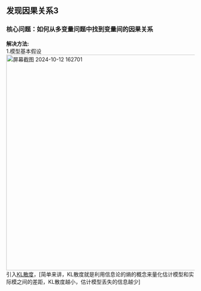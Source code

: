 ## 发现因果关系3
### 核心问题：如何从多变量问题中找到变量间的因果关系
**解决方法:**  
1.模型基本假设
<img width="575" alt="屏幕截图 2024-10-12 162701" src="https://github.com/user-attachments/assets/f43adf0f-8425-45ac-a1b6-a788ff507fd2">  
引入[KL散度](https://zhuanlan.zhihu.com/p/100676922)，[简单来讲，KL散度就是利用信息论的熵的概念来量化估计模型和实际模之间的差距，KL散度越小，估计模型丢失的信息越少]
